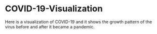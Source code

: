 # COVID-19-Visualization
Here is a visualization of COVID-19 and it shows the growth pattern of the virus before and after it became a pandemic.

